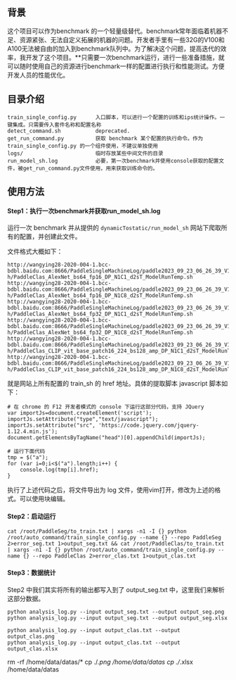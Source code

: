 ## 背景

这个项目可以作为benchmark 的一个轻量级替代。benchmark常年面临着机器不足、资源紧张、无法自定义拓展的机器的问题。开发者手里有一些32G的V100和A100无法被自由的加入到benchmark队列中。为了解决这个问题，提高迭代的效率，我开发了这个项目。**只需要一次benchmark运行，进行一些准备措施，就可以随时使用自己的资源进行benchmark一样的配置进行执行和性能测试。方便开发人员的性能优化。

## 目录介绍

```
train_single_config.py      入口脚本，可以进行一个配置的训练和ips统计操作。一键集成。只需要传入套件名称和配置名称
detect_command.sh           deprecated.
get_run_command.py          获取 benchmark 某个配置的执行命令。作为 train_single_config.py 的一个组件使用，不建议单独使用
logs/                       临时存放某些中间文件的目录
run_model_sh.log            必要，第一次benchmark并使用console获取的配置文件，被get_run_command.py文件使用，用来获取训练命令的。
```

## 使用方法

#### Step1：执行一次benchmark并获取run_model_sh.log

运行一次 benchmark 并从提供的 `dynamicTostatic/run_model_sh` 网站下爬取所有的配置，并创建此文件。

文件格式大概如下：
```
http://wangying28-2020-004-1.bcc-bdbl.baidu.com:8666/PaddleSingleMachineLog/paddle2023_09_23_06_26_39_V100_11.7_8.4.1_develop_3.10/dynamicTostatic/run_model_s
h/PaddleClas_AlexNet_bs64_fp16_DP_N1C1_d2sT_ModelRunTemp.sh
http://wangying28-2020-004-1.bcc-bdbl.baidu.com:8666/PaddleSingleMachineLog/paddle2023_09_23_06_26_39_V100_11.7_8.4.1_develop_3.10/dynamicTostatic/run_model_s
h/PaddleClas_AlexNet_bs64_fp16_DP_N1C8_d2sT_ModelRunTemp.sh
http://wangying28-2020-004-1.bcc-bdbl.baidu.com:8666/PaddleSingleMachineLog/paddle2023_09_23_06_26_39_V100_11.7_8.4.1_develop_3.10/dynamicTostatic/run_model_s
h/PaddleClas_AlexNet_bs64_fp32_DP_N1C1_d2sT_ModelRunTemp.sh
http://wangying28-2020-004-1.bcc-bdbl.baidu.com:8666/PaddleSingleMachineLog/paddle2023_09_23_06_26_39_V100_11.7_8.4.1_develop_3.10/dynamicTostatic/run_model_s
h/PaddleClas_AlexNet_bs64_fp32_DP_N1C8_d2sT_ModelRunTemp.sh
http://wangying28-2020-004-1.bcc-bdbl.baidu.com:8666/PaddleSingleMachineLog/paddle2023_09_23_06_26_39_V100_11.7_8.4.1_develop_3.10/dynamicTostatic/run_model_s
h/PaddleClas_CLIP_vit_base_patch16_224_bs128_amp_DP_N1C1_d2sT_ModelRunTemp.sh
http://wangying28-2020-004-1.bcc-bdbl.baidu.com:8666/PaddleSingleMachineLog/paddle2023_09_23_06_26_39_V100_11.7_8.4.1_develop_3.10/dynamicTostatic/run_model_s
h/PaddleClas_CLIP_vit_base_patch16_224_bs128_amp_DP_N1C8_d2sT_ModelRunTemp.sh
```

就是网站上所有配置的 train_sh 的 href 地址。具体的提取脚本 javascript 脚本如下：

```
# 在 chrome 的 F12 开发者模式的 console 下运行这部分代码，支持 JQuery
var importJs=document.createElement('script');
importJs.setAttribute("type","text/javascript");
importJs.setAttribute("src", 'https://code.jquery.com/jquery-1.12.4.min.js');
document.getElementsByTagName("head")[0].appendChild(importJs);

# 运行下面代码
tmp = $("a");
for (var i=0;i<$("a").length;i++) {
    console.log(tmp[i].href);
}

```

执行了上述代码之后，将文件导出为 log 文件，使用vim打开，修改为上述的格式。可以使用块编辑。

#### Step2：启动运行

```
cat /root/PaddleSeg/to_train.txt | xargs -n1 -I {} python /root/auto_command/train_single_config.py --name {} --repo PaddleSeg 2>error_seg.txt 1>output_seg.txt && cat /root/PaddleClas/to_train.txt | xargs -n1 -I {} python /root/auto_command/train_single_config.py --name {} --repo PaddleClas 2>error_clas.txt 1>output_clas.txt
```

#### Step3：数据统计

Step2 中我们其实将所有的输出都写入到了 output_seg.txt 中，这里我们来解析这部分数据。

```
python analysis_log.py --input output_seg.txt --output output_seg.png
python analysis_log.py --input output_seg.txt --output output_seg.xlsx

python analysis_log.py --input output_clas.txt --output output_clas.png
python analysis_log.py --input output_clas.txt --output output_clas.xlsx
```

rm -rf /home/data/datas/*
cp ./*.png /home/data/datas
cp ./*.xlsx /home/data/datas